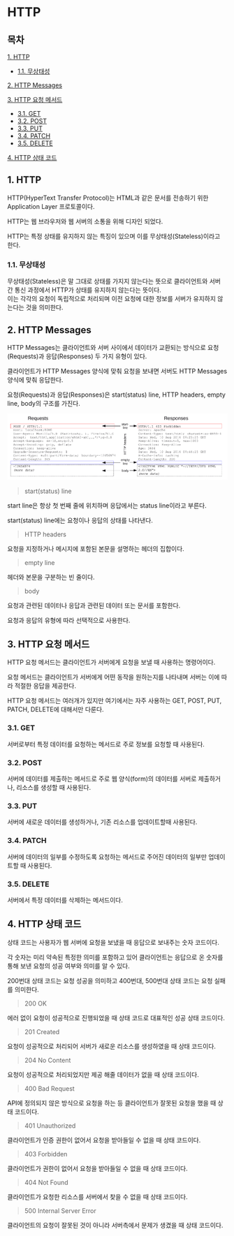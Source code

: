 # HTTP

## 목차

[1. HTTP](#1-http)
- [1.1. 무상태성]()

[2. HTTP Messages](#2-http-messages)

[3. HTTP 요청 메서드](#3-http-요청-메서드)
- [3.1. GET](#31-get)
- [3.2. POST](#32-post)
- [3.3. PUT](#33-put)
- [3.4. PATCH](#34-patch)
- [3.5. DELETE](#35-delete)

[4. HTTP 상태 코드](#4-http-상태-코드)

## 1. HTTP

HTTP(HyperText Transfer Protocol)는 HTML과 같은 문서를 전송하기 위한 Application Layer 프로토콜이다.

HTTP는 웹 브라우저와 웹 서버의 소통을 위해 디자인 되었다.

HTTP는 특정 상태를 유지하지 않는 특징이 있으며 이를 무상태성(Stateless)이라고 한다.

### 1.1. 무상태성

무상태성(Stateless)은 말 그대로 상태를 가지지 않는다는 뜻으로 클라이언트와 서버 간 통신 과정에서 HTTP가 상태를 유지하지 않는다는 뜻이다.<br>
이는 각각의 요청이 독립적으로 처리되며 이전 요청에 대한 정보를 서버가 유지하지 않는다는 것을 의미한다.

## 2. HTTP Messages

HTTP Messages는 클라이언트와 서버 사이에서 데이터가 교환되는 방식으로 요청(Requests)과 응답(Responses) 두 가지 유형이 있다.

클라이언트가 HTTP Messages 양식에 맞춰 요청을 보내면 서버도 HTTP Messages 양식에 맞춰 응답한다.

요청(Requests)과 응답(Responses)은 start(status) line, HTTP headers, empty line, body의 구조를 가진다.

![httpmessage](../img/httpmessage.png)

> start(status) line

start line은 항상 첫 번째 줄에 위치하며 응답에서는 status line이라고 부른다.

start(status) line에는 요청이나 응답의 상태를 나타낸다.

> HTTP headers

요청을 지정하거나 메시지에 포함된 본문을 설명하는 헤더의 집합이다.

> empty line

헤더와 본문을 구분하는 빈 줄이다.

> body

요청과 관련된 데이터나 응답과 관련된 데이터 또는 문서를 포함한다.

요청과 응답의 유형에 따라 선택적으로 사용한다.

## 3. HTTP 요청 메서드

HTTP 요청 메서드는 클라이언트가 서버에게 요청을 보낼 때 사용하는 명령어이다.

요청 메서드는 클라이언트가 서버에게 어떤 동작을 원하는지를 나타내며 서버는 이에 따라 적절한 응답을 제공한다.

HTTP 요청 메서드는 여러개가 있지만 여기에서는 자주 사용하는 GET, POST, PUT, PATCH, DELETE에 대해서만 다룬다.

### 3.1. GET

서버로부터 특정 데이터를 요청하는 메서드로 주로 정보를 요청할 때 사용된다.

### 3.2. POST

서버에 데이터를 제출하는 메서드로 주로 웹 양식(form)의 데이터를 서버로 제출하거나, 리소스를 생성할 때 사용된다.

### 3.3. PUT

서버에 새로운 데이터를 생성하거나, 기존 리소스를 업데이트할때 사용된다.

### 3.4. PATCH

서버에 데이터의 일부를 수정하도록 요청하는 메서드로 주어진 데이터의 일부만 업데이트할 때 사용된다.

### 3.5. DELETE

서버에서 특정 데이터를 삭제하는 메서드이다.

## 4. HTTP 상태 코드

상태 코드는 사용자가 웹 서버에 요청을 보냈을 때 응답으로 보내주는 숫자 코드이다.

각 숫자는 미리 약속된 특정한 의미를 포함하고 있어 클라이언트는 응답으로 온 숫자를 통해 보낸 요청의 성공 여부와 의미를 알 수 있다.

200번대 상태 코드는 요청 성공을 의미하고 400번대, 500번대 상태 코드는 요청 실패를 의미한다.

> 200 OK

에러 없이 요청이 성공적으로 진행되었을 때 상태 코드로 대표적인 성공 상태 코드이다.

> 201 Created

요청이 성공적으로 처리되어 서버가 새로운 리소스를 생성하였을 때 상태 코드이다.

> 204 No Content

요청이 성공적으로 처리되었지만 제공 해줄 데이터가 없을 때 상태 코드이다.

> 400 Bad Request

API에 정의되지 않은 방식으로 요청을 하는 등 클라이언트가 잘못된 요청을 했을 때 상태 코드이다.

> 401 Unauthorized

클라이언트가 인증 권한이 없어서 요청을 받아들일 수 없을 때 상태 코드이다.

> 403 Forbidden

클라이언트가 권한이 없어서 요청을 받아들일 수 없을 때 상태 코드이다.

> 404 Not Found

클라이언트가 요청한 리소스를 서버에서 찾을 수 없을 때 상태 코드이다.

> 500 Internal Server Error

클라이언트의 요청이 잘못된 것이 아니라 서버측에서 문제가 생겼을 때 상태 코드이다.